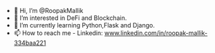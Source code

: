 - 👋 Hi, I’m @RoopakMallik
- 👀 I’m interested in DeFi and Blockchain.
- 🌱 I’m currently learning Python,Flask and Django.
- 📫 How to reach me - Linkedin: www.linkedin.com/in/roopak-mallik-334baa221

<!---
RoopakMallik/RoopakMallik is a ✨ special ✨ repository because its `README.md` (this file) appears on your GitHub profile.
You can click the Preview link to take a look at your changes.
--->
